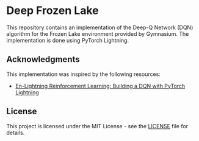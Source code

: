
# Deep Frozen Lake

This repository contains an implementation of the Deep-Q Network (DQN) algorithm for the Frozen Lake environment provided by Gymnasium. The implementation is done using PyTorch Lightning.

## Acknowledgments
This implementation was inspired by the following resources:

- [En-Lightning Reinforcement Learning: Building a DQN with PyTorch Lightning](https://www.pytorchlightning.ai/blog/en-lightning-reinforcement-learning-building-a-dqn-with-pytorch-lightning)

## License
This project is licensed under the MIT License - see the [LICENSE](LICENSE) file for details.
